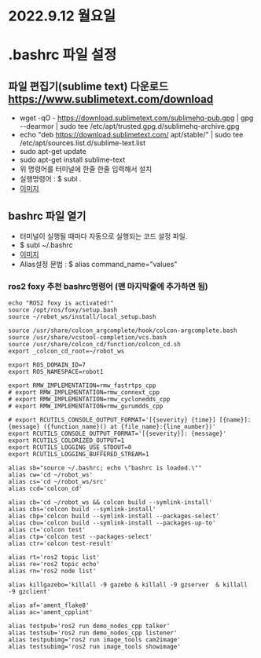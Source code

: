 # 2022.9.12 월요일
# .bashrc 파일 설정

## 파일 편집기(sublime text) 다운로드 https://www.sublimetext.com/download
 + wget -qO - https://download.sublimetext.com/sublimehq-pub.gpg | gpg --dearmor | sudo tee /etc/apt/trusted.gpg.d/sublimehq-archive.gpg
+ echo "deb https://download.sublimetext.com/ apt/stable/" | sudo tee /etc/apt/sources.list.d/sublime-text.list
+ sudo apt-get update
+ sudo apt-get install sublime-text
+ 위 명령어를 터미널에 한줄 한줄 입력해서 설치
+ 실행명령어 : $ subl .
+ [이미지](./git/../../사진/1.png)

## bashrc 파일 열기
+ 터미널이 실행될 때마다 자동으로 실행되는 코드 설정 파일.
+ $ subl ~/.bashrc
+ [이미지](./사진/../../사진/2.png)
+ Alias설정 문법 : $ alias command_name="values"

### ros2 foxy 추천 bashrc명령어 (맨 마지막줄에 추가하면 됨)
```
echo "ROS2 foxy is activated!"
source /opt/ros/foxy/setup.bash
source ~/robot_ws/install/local_setup.bash

source /usr/share/colcon_argcomplete/hook/colcon-argcomplete.bash
source /usr/share/vcstool-completion/vcs.bash
source /usr/share/colcon_cd/function/colcon_cd.sh
export _colcon_cd_root=~/robot_ws

export ROS_DOMAIN_ID=7
export ROS_NAMESPACE=robot1

export RMW_IMPLEMENTATION=rmw_fastrtps_cpp
# export RMW_IMPLEMENTATION=rmw_connext_cpp
# export RMW_IMPLEMENTATION=rmw_cyclonedds_cpp
# export RMW_IMPLEMENTATION=rmw_gurumdds_cpp

# export RCUTILS_CONSOLE_OUTPUT_FORMAT='[{severity} {time}] [{name}]: {message} ({function_name}() at {file_name}:{line_number})'
export RCUTILS_CONSOLE_OUTPUT_FORMAT='[{severity}]: {message}'
export RCUTILS_COLORIZED_OUTPUT=1
export RCUTILS_LOGGING_USE_STDOUT=0
export RCUTILS_LOGGING_BUFFERED_STREAM=1

alias sb="source ~/.bashrc; echo \"bashrc is loaded.\""
alias cw='cd ~/robot_ws'
alias cs='cd ~/robot_ws/src'
alias ccd='colcon_cd'

alias cb='cd ~/robot_ws && colcon build --symlink-install'
alias cbs='colcon build --symlink-install'
alias cbp='colcon build --symlink-install --packages-select'
alias cbu='colcon build --symlink-install --packages-up-to'
alias ct='colcon test'
alias ctp='colcon test --packages-select'
alias ctr='colcon test-result'

alias rt='ros2 topic list'
alias re='ros2 topic echo'
alias rn='ros2 node list'

alias killgazebo='killall -9 gazebo & killall -9 gzserver  & killall -9 gzclient'

alias af='ament_flake8'
alias ac='ament_cpplint'

alias testpub='ros2 run demo_nodes_cpp talker'
alias testsub='ros2 run demo_nodes_cpp listener'
alias testpubimg='ros2 run image_tools cam2image'
alias testsubimg='ros2 run image_tools showimage'
```
